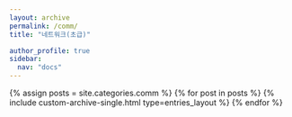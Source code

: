 ```yaml
---
layout: archive
permalink: /comm/
title: "네트워크(초급)"

author_profile: true
sidebar:
  nav: "docs"
---
```


{% assign posts = site.categories.comm %}
{% for post in posts %}
  {% include custom-archive-single.html type=entries_layout %}
{% endfor %}